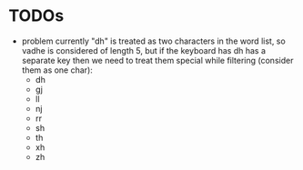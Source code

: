 # TODOs

- problem currently "dh" is treated as two characters in the word list,
  so vadhe is considered of length 5, but if the keyboard has dh has a separate
  key then we need to treat them special while filtering (consider them as one char):
  - dh
  - gj
  - ll
  - nj
  - rr
  - sh
  - th
  - xh
  - zh
